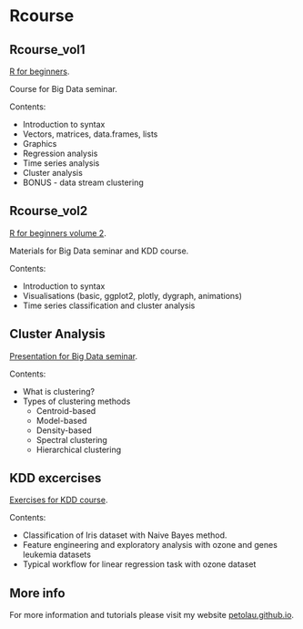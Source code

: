 # Rcourse

## Rcourse_vol1

[R for beginners](https://github.com/PetoLau/Rcourse/tree/master/Rcourse_vol1).

Course for Big Data seminar.

Contents:
 - Introduction to syntax
 - Vectors, matrices, data.frames, lists
 - Graphics
 - Regression analysis
 - Time series analysis
 - Cluster analysis
 - BONUS - data stream clustering

## Rcourse_vol2

[R for beginners volume 2](https://github.com/PetoLau/Rcourse/tree/master/Rcourse_vol2).

Materials for Big Data seminar and KDD course.

Contents:
 - Introduction to syntax
 - Visualisations (basic, ggplot2, plotly, dygraph, animations)
 - Time series classification and cluster analysis

## Cluster Analysis

[Presentation for Big Data seminar](https://github.com/PetoLau/Rcourse/tree/master/ClusterAnalysis).

Contents:
 - What is clustering?
 - Types of clustering methods
    - Centroid-based
    - Model-based
    - Density-based
    - Spectral clustering
    - Hierarchical clustering

## KDD excercises

[Exercises for KDD course](https://github.com/PetoLau/Rcourse/tree/master/Exercises).

Contents:
 - Classification of Iris dataset with Naive Bayes method.
 - Feature engineering and exploratory analysis with ozone and genes leukemia datasets
 - Typical workflow for linear regression task with ozone dataset

## More info

For more information and tutorials please visit my website [petolau.github.io](https://petolau.github.io/).
